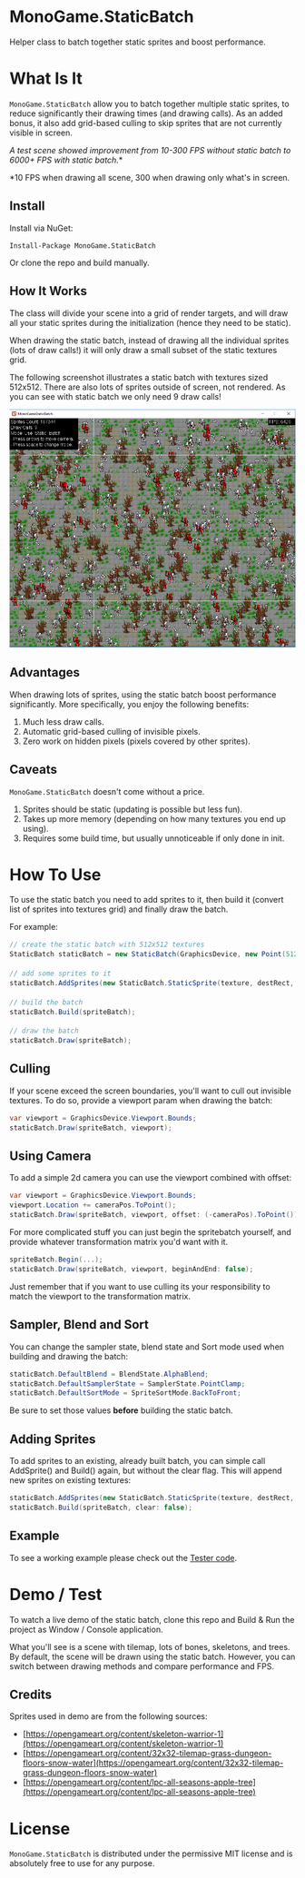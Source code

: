 # MonoGame.StaticBatch

Helper class to batch together static sprites and boost performance.


# What Is It

`MonoGame.StaticBatch` allow you to batch together multiple static sprites, to reduce significantly their drawing times (and drawing calls).
As an added bonus, it also add grid-based culling to skip sprites that are not currently visible in screen.

**A test scene showed improvement from 10-300 FPS* without static batch to 6000+ FPS with static batch.**

*10 FPS when drawing all scene, 300 when drawing only what's in screen.

## Install

Install via NuGet:

```
Install-Package MonoGame.StaticBatch
```

Or clone the repo and build manually.

## How It Works

The class will divide your scene into a grid of render targets, and will draw all your static sprites during the initialization (hence they need to be static).

When drawing the static batch, instead of drawing all the individual sprites (lots of draw calls!) it will only draw a small subset of the static textures grid.

The following screenshot illustrates a static batch with textures sized 512x512. There are also lots of sprites outside of screen, not rendered. As you can see with static batch we only need 9 draw calls!

![How It Works](Assets/example1.jpg "How It Works")


## Advantages

When drawing lots of sprites, using the static batch boost performance significantly. More specifically, you enjoy the following benefits:

1. Much less draw calls.
2. Automatic grid-based culling of invisible pixels.
3. Zero work on hidden pixels (pixels covered by other sprites).

## Caveats

`MonoGame.StaticBatch` doesn't come without a price. 

1. Sprites should be static (updating is possible but less fun).
2. Takes up more memory (depending on how many textures you end up using).
3. Requires some build time, but usually unnoticeable if only done in init.


# How To Use

To use the static batch you need to add sprites to it, then build it (convert list of sprites into textures grid) and finally draw the batch.

For example:

```cs
// create the static batch with 512x512 textures
StaticBatch staticBatch = new StaticBatch(GraphicsDevice, new Point(512, 512));

// add some sprites to it
staticBatch.AddSprites(new StaticBatch.StaticSprite(texture, destRect, srcRect, ....));

// build the batch
staticBatch.Build(spriteBatch);

// draw the batch
staticBatch.Draw(spriteBatch);
```

## Culling

If your scene exceed the screen boundaries, you'll want to cull out invisible textures. To do so, provide a viewport param when drawing the batch:

```cs
var viewport = GraphicsDevice.Viewport.Bounds;
staticBatch.Draw(spriteBatch, viewport);
```

## Using Camera

To add a simple 2d camera you can use the viewport combined with offset:

```cs
var viewport = GraphicsDevice.Viewport.Bounds;
viewport.Location += cameraPos.ToPoint();
staticBatch.Draw(spriteBatch, viewport, offset: (-cameraPos).ToPoint());
```

For more complicated stuff you can just begin the spritebatch yourself, and provide whatever transformation matrix you'd want with it.

```cs
spriteBatch.Begin(...);
staticBatch.Draw(spriteBatch, viewport, beginAndEnd: false);
```

Just remember that if you want to use culling its your responsibility to match the viewport to the transformation matrix.

## Sampler, Blend and Sort

You can change the sampler state, blend state and Sort mode used when building and drawing the batch:

```cs
staticBatch.DefaultBlend = BlendState.AlphaBlend;
staticBatch.DefaultSamplerState = SamplerState.PointClamp;
staticBatch.DefaultSortMode = SpriteSortMode.BackToFront;
```

Be sure to set those values **before** building the static batch.

## Adding Sprites

To add sprites to an existing, already built batch, you can simple call AddSprite() and Build() again, but without the clear flag. This will append new sprites on existing textures:

```cs
staticBatch.AddSprites(new StaticBatch.StaticSprite(texture, destRect, srcRect, ....));
staticBatch.Build(spriteBatch, clear: false);
```

## Example

To see a working example please check out the [Tester code](https://github.com/RonenNess/MonoGame.StaticBatch/blob/master/MonoGameStaticBatch/MonoGameStaticBatch/TestStaticBatch.cs).

# Demo / Test

To watch a live demo of the static batch, clone this repo and Build & Run the project as Window / Console application.

What you'll see is a scene with tilemap, lots of bones, skeletons, and trees. 
By default, the scene will be drawn using the static batch. However, you can switch between drawing methods and compare performance and FPS.

## Credits

Sprites used in demo are from the following sources:

- [https://opengameart.org/content/skeleton-warrior-1](https://opengameart.org/content/skeleton-warrior-1)
- [https://opengameart.org/content/32x32-tilemap-grass-dungeon-floors-snow-water](https://opengameart.org/content/32x32-tilemap-grass-dungeon-floors-snow-water)
- [https://opengameart.org/content/lpc-all-seasons-apple-tree](https://opengameart.org/content/lpc-all-seasons-apple-tree)


# License

`MonoGame.StaticBatch` is distributed under the permissive MIT license and is absolutely free to use for any purpose.